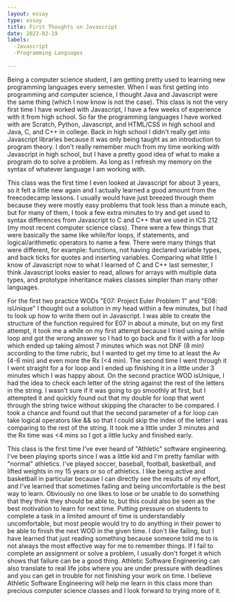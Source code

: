 ```yaml
---
layout: essay
type: essay
title: First Thoughts on Javascript
date: 2022-02-19
labels:
  -Javascript
  -Programming Languages
  
---
```


Being a computer science student, I am getting pretty used to learning new programming languages every semester. When I was first getting into programming and computer science, I thought Java and Javascript were the same thing (which I now know is not the case). This class is not the very first time I have worked with Javascript, I have a few weeks of experience with it from high school. So far the programming languages I have worked with are Scratch, Python, Javascript, and HTML/CSS in high school and Java, C, and C++ in college. Back in high school I didn't really get into Javascript libraries because it was only being taught as an introduction to program theory. I don't really remember much from my time working with Javascript in high school, but I have a pretty good idea of what to make a program do to solve a problem. As long as I refresh my memory on the syntax of whatever language I am working with.

This class was the first time I even looked at Javascript for about 3 years, so it felt a little new again and I actually learned a good amount from the freecodecamp lessons. I usually would have just breezed through them because they were mostly easy problems that took less than a minute each, but for many of them, I took a few extra minutes to try and get used to syntax differences from Javascript to C and C++ that we used in ICS 212 (my most recent computer science class). There were a few things that were basically the same like while/for loops, if statements, and logical/arithmetic operators to name a few. There were many things that were different, for example: functions, not having declared variable types, and back ticks for quotes and inserting variables. Comparing what little I know of Javascript now to what I learned of C and C++ last semester, I think Javascript looks easier to read, allows for arrays with multiple data types, and prototype inheritance makes classes simpler than many other languages.

For the first two practice WODs "E07: Project Euler Problem 1" and "E08: isUnique" I thought out a solution in my head within a few minutes, but I had to look up how to write them out in Javascript. I was able to create the structure of the function required for E07 in about a minute, but on my first attempt, it took me a while on my first attempt because I tried using a while loop and got the wrong answer so I had to go back and fix it with a for loop which ended up taking almost 7 minutes which was not DNF (8 min) according to the time rubric, but I wanted to get my time to at least the Av (4-6 min) and even more the Rx (<4 min). The second time I went through it I went straight for a for loop and I ended up finishing it in a little under 3 minutes which I was happy about. On the second practice WOD isUnique, I had the idea to check each letter of the string against the rest of the letters in the string. I wasn't sure if it was going to go smoothly at first, but I attempted it and quickly found out that my double for loop that went through the string twice without skipping the character to be compared. I took a chance and found out that the second parameter of a for loop can take logical operators like && so that I could skip the index of the letter I was comparing to the rest of the string. It took me a little under 3 minutes and the Rx time was <4 mins so I got a little lucky and finished early.

This class is the first time I've ever heard of "Athletic" software engineering. I've been playing sports since I was a little kid and I'm pretty familiar with "normal" athletics. I've played soccer, baseball, football, basketball, and lifted weights in my 15 years or so of athletics. I like being active and basketball in particular because I can directly see the results of my effort, and I've learned that sometimes failing and being uncomfortable is the best way to learn. Obviously no one likes to lose or be unable to do something that they think they should be able to, but this could also be seen as the best motivation to learn for next time. Putting pressure on students to complete a task in a limited amount of time is understandably uncomfortable, but most people would try to do anything in their power to be able to finish the next WOD in the given time. I don't like failing, but I have learned that just reading something because someone told me to is not always the most effective way for me to remember things. If I fail to complete an assignment or solve a problem, I usually don't forget it which shows that failure can be a good thing. Athletic Software Engineering can also translate to real life jobs where you are under pressure with deadlines and you can get in trouble for not finishing your work on time. I believe Athletic Software Engineering will help me learn in this class more than precious computer science classes and I look forward to trying more of it. 
